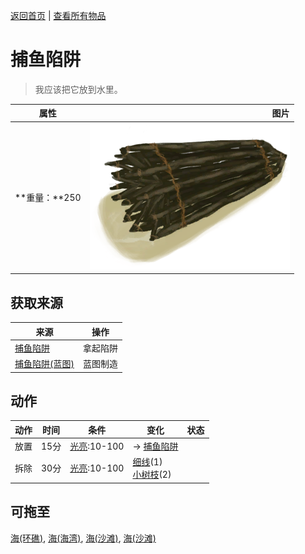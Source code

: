 [返回首页](index.md)   |  [查看所有物品](object.md)
# 捕鱼陷阱  
> 我应该把它放到水里。  
  
  属性  |   图片   
 ----  |  ----:   
 **重量：**250  |  ![](Sprite/FishTrap.png)   
  
## 获取来源  
来源  |  操作  
----  |  ----  
[捕鱼陷阱](FishTrapDeployed.md)  |  拿起陷阱  
[捕鱼陷阱(蓝图)](Bp_FishTrap.md)  |  蓝图制造  
## 动作  
动作  |  时间  |  条件  |  变化  |  状态  
----  |  ----  |  ----  |  ----  |  ----  
放置  |  15分  |  [光亮](Light.md):10-100  |  → [捕鱼陷阱](FishTrapDeployed.md)<br>  |    
拆除  |  30分  |  [光亮](Light.md):10-100  |  [细线](CordFiber.md)(1)<br>[小树枝](Sticks.md)(2)  |    
## 可拖至  
[海(环礁)](Sea_Atoll.md), [海(海湾)](Sea_Bay.md), [海(沙滩)](Sea_Beach.md), [海(沙滩)](Sea_Cove.md)  
